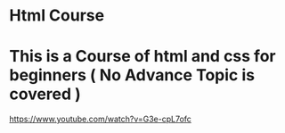 # Html Course

# This is a Course of html and css for beginners ( No Advance Topic is covered )

https://www.youtube.com/watch?v=G3e-cpL7ofc
